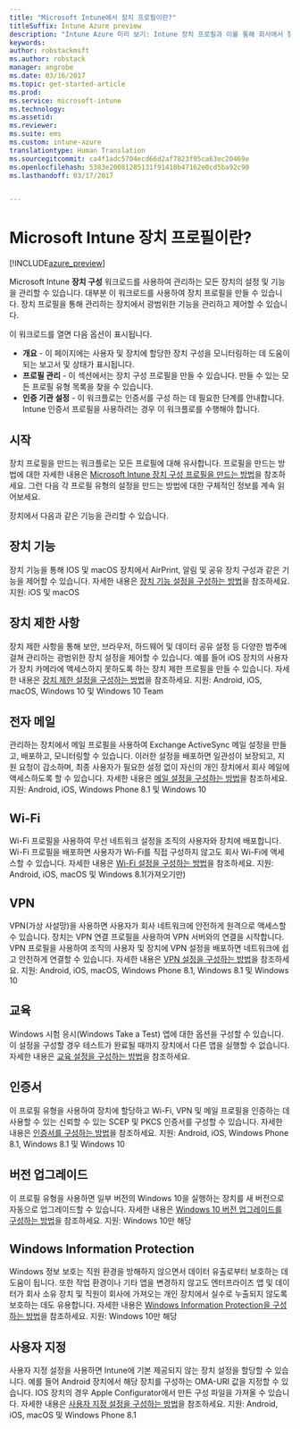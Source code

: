 ```yaml
---
title: "Microsoft Intune에서 장치 프로필이란?"
titleSuffix: Intune Azure preview
description: "Intune Azure 미리 보기: Intune 장치 프로필과 이를 통해 회사에서 장치를 관리 및 보호하는 방법을 알아봅니다."
keywords: 
author: robstackmsft
ms.author: robstack
manager: angrobe
ms.date: 03/16/2017
ms.topic: get-started-article
ms.prod: 
ms.service: microsoft-intune
ms.technology: 
ms.assetid: 
ms.reviewer: 
ms.suite: ems
ms.custom: intune-azure
translationtype: Human Translation
ms.sourcegitcommit: ca4f1adc5704ecd66d2af7823f95ca63ec20469e
ms.openlocfilehash: 5383e20081285131f91418b47162e0cd5ba92c90
ms.lasthandoff: 03/17/2017


---
```


# <a name="what-are-microsoft-intune-device-profiles"></a>Microsoft Intune 장치 프로필이란?

[!INCLUDE[azure_preview](../includes/azure_preview.md)]

Microsoft Intune **장치 구성** 워크로드를 사용하여 관리하는 모든 장치의 설정 및 기능을 관리할 수 있습니다. 대부분 이 워크로드를 사용하여 장치 프로필을 만들 수 있습니다. 장치 프로필을 통해 관리하는 장치에서 광범위한 기능을 관리하고 제어할 수 있습니다.

이 워크로드를 열면 다음 옵션이 표시됩니다.

- **개요** - 이 페이지에는 사용자 및 장치에 할당한 장치 구성을 모니터링하는 데 도움이 되는 보고서 및 상태가 표시됩니다.
- **프로필 관리** - 이 섹션에서는 장치 구성 프로필을 만들 수 있습니다. 만들 수 있는 모든 프로필 유형 목록을 찾을 수 있습니다.
- **인증 기관 설정** - 이 워크플로는 인증서를 구성 하는 데 필요한 단계를 안내합니다. Intune 인증서 프로필을 사용하려는 경우 이 워크플로를 수행해야 합니다.

## <a name="getting-started"></a>시작

장치 프로필을 만드는 워크플로는 모든 프로필에 대해 유사합니다. 프로필을 만드는 방법에 대한 자세한 내용은 [Microsoft Intune 장치 구성 프로필을 만드는 방법](/intune-azure/configure-devices/how-to-create-device-profiles)을 참조하세요. 그런 다음 각 프로필 유형의 설정을 만드는 방법에 대한 구체적인 정보를 계속 읽어보세요.

장치에서 다음과 같은 기능을 관리할 수 있습니다.

## <a name="device-features"></a>장치 기능

장치 기능을 통해 IOS 및 macOS 장치에서 AirPrint, 알림 및 공유 장치 구성과 같은 기능을 제어할 수 있습니다.
자세한 내용은 [장치 기능 설정을 구성하는 방법](how-to-configure-device-features.md)을 참조하세요. 지원: iOS 및 macOS

## <a name="device-restrictions"></a>장치 제한 사항
장치 제한 사항을 통해 보안, 브라우저, 하드웨어 및 데이터 공유 설정 등 다양한 범주에 걸쳐 관리하는 광범위한 장치 설정을 제어할 수 있습니다. 예를 들어 iOS 장치의 사용자가 장치 카메라에 액세스하지 못하도록 하는 장치 제한 프로필을 만들 수 있습니다.
자세한 내용은 [장치 제한 설정을 구성하는 방법](how-to-configure-device-restrictions.md)을 참조하세요. 지원: Android, iOS, macOS, Windows 10 및 Windows 10 Team

## <a name="email"></a>전자 메일
관리하는 장치에서 메일 프로필을 사용하여 Exchange ActiveSync 메일 설정을 만들고, 배포하고, 모니터링할 수 있습니다. 이러한 설정을 배포하면 일관성이 보장되고, 지원 요청이 감소하며, 최종 사용자가 필요한 설정 없이 자신의 개인 장치에서 회사 메일에 액세스하도록 할 수 있습니다.
자세한 내용은 [메일 설정을 구성하는 방법](how-to-configure-email-settings.md)을 참조하세요. 지원: Android, iOS, Windows Phone 8.1 및 Windows 10

## <a name="wi-fi"></a>Wi-Fi
Wi-Fi 프로필을 사용하여 무선 네트워크 설정을 조직의 사용자와 장치에 배포합니다. Wi-Fi 프로필을 배포하면 사용자가 Wi-Fi를 직접 구성하지 않고도 회사 Wi-Fi에 액세스할 수 있습니다.
자세한 내용은 [Wi-Fi 설정을 구성하는 방법](how-to-configure-wi-fi-settings.md)을 참조하세요. 지원: Android, iOS, macOS 및 Windows 8.1(가져오기만)

## <a name="vpn"></a>VPN
VPN(가상 사설망)을 사용하면 사용자가 회사 네트워크에 안전하게 원격으로 액세스할 수 있습니다. 장치는 VPN 연결 프로필을 사용하여 VPN 서버와의 연결을 시작합니다. VPN 프로필을 사용하여 조직의 사용자 및 장치에 VPN 설정을 배포하면 네트워크에 쉽고 안전하게 연결할 수 있습니다.
자세한 내용은 [VPN 설정을 구성하는 방법](how-to-configure-vpn-settings.md)을 참조하세요.
지원: Android, iOS, macOS, Windows Phone 8.1, Windows 8.1 및 Windows 10

## <a name="education"></a>교육
Windows 시험 응시(Windows Take a Test) 앱에 대한 옵션을 구성할 수 있습니다. 이 설정을 구성할 경우 테스트가 완료될 때까지 장치에서 다른 앱을 실행할 수 없습니다.
자세한 내용은 [교육 설정을 구성하는 방법](how-to-configure-education-settings.md)을 참조하세요.

## <a name="certificates"></a>인증서
이 프로필 유형을 사용하여 장치에 할당하고 Wi-Fi, VPN 및 메일 프로필을 인증하는 데 사용할 수 있는 신뢰할 수 있는 SCEP 및 PKCS 인증서를 구성할 수 있습니다.
자세한 내용은 [인증서를 구성하는 방법](how-to-configure-certificates.md)을 참조하세요. 지원: Android, iOS, Windows Phone 8.1, Windows 8.1 및 Windows 10

## <a name="edition-upgrade"></a>버전 업그레이드
이 프로필 유형을 사용하면 일부 버전의 Windows 10을 실행하는 장치를 새 버전으로 자동으로 업그레이드할 수 있습니다. 자세한 내용은 [Windows 10 버전 업그레이드를 구성하는 방법](how-to-configure-windows-10-edition-upgrade.md)을 참조하세요. 지원: Windows 10만 해당

## <a name="windows-information-protection"></a>Windows Information Protection
Windows 정보 보호는 직원 환경을 방해하지 않으면서 데이터 유출로부터 보호하는 데 도움이 됩니다. 또한 작업 환경이나 기타 앱을 변경하지 않고도 엔터프라이즈 앱 및 데이터가 회사 소유 장치 및 직원이 회사에 가져오는 개인 장치에서 실수로 누출되지 않도록 보호하는 데도 유용합니다.
자세한 내용은 [Windows Information Protection을 구성하는 방법](how-to-configure-windows-information-protection.md)을 참조하세요. 지원: Windows 10만 해당

## <a name="custom"></a>사용자 지정
사용자 지정 설정을 사용하면 Intune에 기본 제공되지 않는 장치 설정을 할당할 수 있습니다. 예를 들어 Android 장치에서 해당 장치를 구성하는 OMA-URI 값을 지정할 수 있습니다. IOS 장치의 경우 Apple Configurator에서 만든 구성 파일을 가져올 수 있습니다.
자세한 내용은 [사용자 지정 설정을 구성하는 방법](how-to-configure-custom-settings.md)을 참조하세요. 지원: Android, iOS, macOS 및 Windows Phone 8.1

